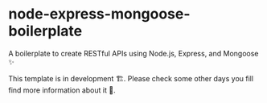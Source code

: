 # node-express-mongoose-boilerplate
A boilerplate to create RESTful APIs using Node.js, Express, and Mongoose ✨️

This template is in development 🏗️. Please check some other days you fill find more information about it 🤞️.
